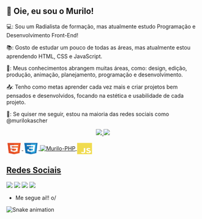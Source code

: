 ## 👋 Oie, eu sou o Murilo!
 

💻: Sou um Radialista de formação, mas atualmente estudo Programação e Desenvolvimento Front-End!

📚: Gosto de estudar um pouco de todas as áreas, mas atualmente estou aprendendo HTML, CSS e JavaScript. 

📖: Meus conhecimentos abrangem muitas áreas, como: design, edição, produção, animação, planejamento, programação e desenvolvimento.

📤: Tenho como metas aprender cada vez mais e criar projetos bem pensados e desenvolvidos, focando na estética e usabilidade de cada projeto.

📱: Se quiser me seguir, estou na maioria das redes sociais como @murilokascher

<div align="center">
  <a href="https://github.com/murilokascher">
  <img height="180em" src="https://github-readme-stats.vercel.app/api?username=murilokascher&show_icons=true&theme=dark&include_all_commits=true&count_private=true"/>
  <img height="180em" src="https://github-readme-stats.vercel.app/api/top-langs/?username=murilokascher&layout=compact&langs_count=7&theme=dark"/>
</div>
<div style="display: inline_block"><br>
  <img align="center" alt="Murilo-HTML" height="30" width="40" src="https://raw.githubusercontent.com/devicons/devicon/master/icons/html5/html5-original.svg">
  <img align="center" alt="Murilo-CSS" height="30" width="40" src="https://raw.githubusercontent.com/devicons/devicon/master/icons/css3/css3-original.svg">
  <img align="center" alt="Murilo-PHP" height="30" width="40" src="https://cdn.jsdelivr.net/gh/devicons/devicon/icons/php/php-plain.svg">
  <img align="center" alt="Murilo-Js" height="30" width="40" src="https://raw.githubusercontent.com/devicons/devicon/master/icons/javascript/javascript-plain.svg">
  <!--<img align="right" alt="Rafa-pic" height="150" style="border-radius:50px;" src="https://media.discordapp.net/attachments/639956127056134178/890373478988013628/Publicacoes_Instagram_1_1.png?width=676&height=676">-->
</div>
  
 ## Redes Sociais
 
<div> 
  <a href="https://instagram.com/murilokascher" target="_blank"><img src="https://img.shields.io/badge/-Instagram-%23E4405F?style=for-the-badge&logo=instagram&logoColor=white" target="_blank"></a>
 	<a href="https://www.twitch.tv/opequenomuro" target="_blank"><img src="https://img.shields.io/badge/Twitch-9146FF?style=for-the-badge&logo=twitch&logoColor=white" target="_blank"></a>
  <a href = "mailto:murilokascher@gmail.com"><img src="https://img.shields.io/badge/-Gmail-%23333?style=for-the-badge&logo=gmail&logoColor=white" target="_blank"></a>
  <a href="https://www.linkedin.com/in/murilo-kascher/" target="_blank"><img src="https://img.shields.io/badge/-LinkedIn-%230077B5?style=for-the-badge&logo=linkedin&logoColor=white" target="_blank"></a>
 
 - Me segue ai!! o/
 
  ![Snake animation](https://github.com/murilokascher/murilokascher/blob/output/github-contribution-grid-snake.svg)
 
</div>
